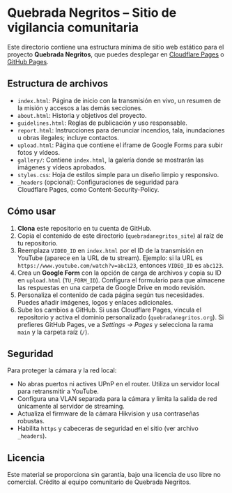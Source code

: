 # Quebrada Negritos – Sitio de vigilancia comunitaria

Este directorio contiene una estructura mínima de sitio web estático para el proyecto **Quebrada&nbsp;Negritos**, que puedes desplegar en [Cloudflare Pages](https://pages.cloudflare.com/) o [GitHub Pages](https://pages.github.com/).

## Estructura de archivos

- `index.html`: Página de inicio con la transmisión en vivo, un resumen de la misión y accesos a las demás secciones.
- `about.html`: Historia y objetivos del proyecto.
- `guidelines.html`: Reglas de publicación y uso responsable.
- `report.html`: Instrucciones para denunciar incendios, tala, inundaciones u obras ilegales; incluye contactos.
- `upload.html`: Página que contiene el iframe de Google Forms para subir fotos y vídeos.
- `gallery/`: Contiene `index.html`, la galería donde se mostrarán las imágenes y vídeos aprobados.
- `styles.css`: Hoja de estilos simple para un diseño limpio y responsivo.
- `_headers` (opcional): Configuraciones de seguridad para Cloudflare Pages, como Content-Security-Policy.

## Cómo usar

1. **Clona** este repositorio en tu cuenta de GitHub.
2. Copia el contenido de este directorio (`quebradanegritos_site`) al raíz de tu repositorio.
3. Reemplaza `VIDEO_ID` en `index.html` por el ID de la transmisión en YouTube (aparece en la URL de tu stream). Ejemplo: si la URL es `https://www.youtube.com/watch?v=abc123`, entonces `VIDEO_ID` es `abc123`.
4. Crea un **Google Form** con la opción de carga de archivos y copia su ID en `upload.html` (`TU_FORM_ID`). Configura el formulario para que almacene las respuestas en una carpeta de Google Drive en modo revisión.
5. Personaliza el contenido de cada página según tus necesidades. Puedes añadir imágenes, logos y enlaces adicionales.
6. Sube los cambios a GitHub. Si usas Cloudflare Pages, vincula el repositorio y activa el dominio personalizado (`quebradanegritos.org`). Si prefieres GitHub Pages, ve a _Settings → Pages_ y selecciona la rama `main` y la carpeta raíz (`/`).

## Seguridad

Para proteger la cámara y la red local:

- No abras puertos ni actives UPnP en el router. Utiliza un servidor local para retransmitir a YouTube.
- Configura una VLAN separada para la cámara y limita la salida de red únicamente al servidor de streaming.
- Actualiza el firmware de la cámara Hikvision y usa contraseñas robustas.
- Habilita `https` y cabeceras de seguridad en el sitio (ver archivo `_headers`).

## Licencia

Este material se proporciona sin garantía, bajo una licencia de uso libre no comercial. Crédito al equipo comunitario de Quebrada&nbsp;Negritos.